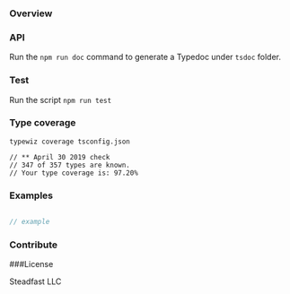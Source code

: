 ### Overview

### API
Run the ```npm run doc``` command to generate a Typedoc under ```tsdoc``` folder.

### Test
Run the script ```npm run test```

### Type coverage

```
typewiz coverage tsconfig.json

// ** April 30 2019 check
// 347 of 357 types are known.
// Your type coverage is: 97.20%

```



### Examples
```javascript

// example 


```

### Contribute

###License

Steadfast LLC 
